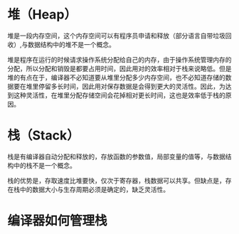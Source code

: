 # 堆（Heap）

堆是一段内存空间，这个内存空间可以有程序员申请和释放（部分语言自带垃圾回收<Garbage Collection>）,与数据结构中的堆不是一个概念。

堆是程序在运行的时候请求操作系统分配给自己的内存，由于操作系统管理内存的分配，所以分配和销毁是都要占用时间，因此用对的效率相对于栈来说略低。但是堆的有点在于，编译器不必知道要从堆里分配多少内存空间，也不必知道存储的数据要在堆里停留多长时间，因此用对保存数据是会得到更大的灵活性。因此，为达到这种灵活性，在堆里分配存储空间会花掉相对更长时间，这也是效率低于栈的原因。

# 栈（Stack）

栈是有编译器自动分配和释放的，存放函数的参数值，局部变量的值等，与数据结构中的栈不是一个概念。

栈的优势是，存取速度比堆要快，仅次于寄存器，栈数据可以共享。但缺点是，存在栈中的数据大小与生存周期必须是确定的，缺乏灵活性。



# 编译器如何管理栈

